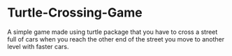 # Turtle-Crossing-Game

A simple game made using turtle package that you have to cross a street full of cars when you reach the other end of the street you move to another level with faster cars.
